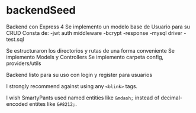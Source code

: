# backendSeed

Backend con Express 4
Se implemento un modelo base de Usuario para su CRUD
Consta de:
-jwt auth middleware
-bcrypt
-response
-mysql driver
-test.sql

Se estructuraron los directorios y rutas de una forma conveniente
Se implemento Models y Controllers
Se implemento carpeta config, providers/utils

Backend listo para su uso con login y register para usuarios

I strongly recommend against using any `<blink>` tags.

I wish SmartyPants used named entities like `&mdash;`
instead of decimal-encoded entites like `&#8212;`.
